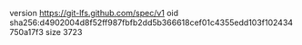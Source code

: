 version https://git-lfs.github.com/spec/v1
oid sha256:d4902004d8f52ff987fbfb2dd5b366618cef01c4355edd103f102434750a17f3
size 3723
